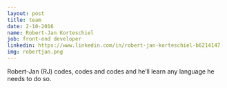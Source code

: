 ```yaml
---
layout: post
title: team
date: 2-10-2016
name: Robert-Jan Korteschiel
job: front-end developer
linkedin: https://www.linkedin.com/in/robert-jan-korteschiel-b6214147
img: robertjan.png
---
```

Robert-Jan (RJ) codes, codes and codes and he’ll learn any language he needs to do so.
